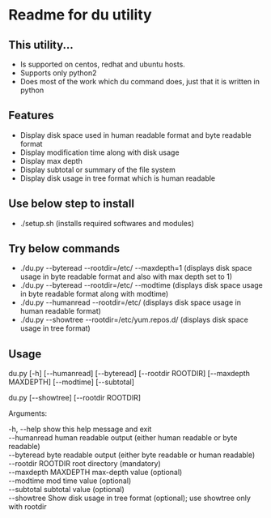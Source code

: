 # Readme for du utility

## This utility...
* Is supported on centos, redhat and ubuntu hosts.
* Supports only python2
* Does most of the work which du command does, just that it is written in python

## Features
* Display disk space used in human readable format and byte readable format
* Display modification time along with disk usage
* Display max depth
* Display subtotal or summary of the file system
* Display disk usage in tree format which is human readable

## Use below step to install

* ./setup.sh (installs required softwares and modules)

## Try below commands
* ./du.py --byteread --rootdir=/etc/ --maxdepth=1 (displays disk space usage in byte readable format and also with max depth set to 1) 
* ./du.py --byteread --rootdir=/etc/ --modtime (displays disk space usage in byte readable format along with modtime)
* ./du.py --humanread --rootdir=/etc/ (displays disk space usage in human readable format)
* ./du.py --showtree --rootdir=/etc/yum.repos.d/ (displays disk space usage in tree format)

## Usage
 
du.py [-h] [--humanread] [--byteread] [--rootdir ROOTDIR]
             [--maxdepth MAXDEPTH] [--modtime] [--subtotal] 

du.py [--showtree] [--rootdir ROOTDIR]

Arguments:

  -h, --help           show this help message and exit  
  --humanread          human readable output (either human readable or byte
                       readable)                       
  --byteread           byte readable output (either byte readable or human
                       readable)                       
  --rootdir ROOTDIR    root directory (mandatory)  
  --maxdepth MAXDEPTH  max-depth value (optional)  
  --modtime            mod time value (optional)  
  --subtotal           subtotal value (optional)  
  --showtree           Show disk usage in tree format (optional); use showtree
                       only with rootdir
